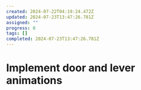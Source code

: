 ```yaml
---
created: 2024-07-22T04:19:24.472Z
updated: 2024-07-23T13:47:26.781Z
assigned: ""
progress: 0
tags: []
completed: 2024-07-23T13:47:26.781Z
---
```


# Implement door and lever animations
